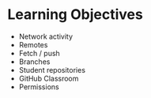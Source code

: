# Learning Objectives
* Network activity
* Remotes
* Fetch / push
* Branches
* Student repositories
* GitHub Classroom
* Permissions